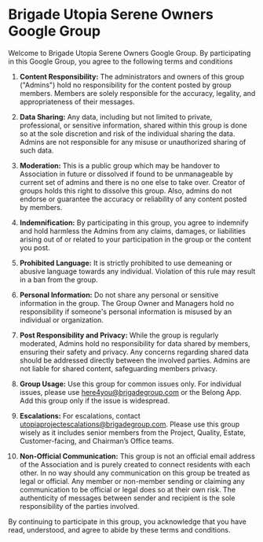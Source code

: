 # Brigade Utopia Serene Owners Google Group

Welcome to Brigade Utopia Serene Owners Google Group. By participating in this Google Group, you agree to the following terms and conditions

1. **Content Responsibility:** The administrators and owners of this group ("Admins") hold no responsibility for the content posted by group members. Members are solely responsible for the accuracy, legality, and appropriateness of their messages.

2. **Data Sharing:** Any data, including but not limited to private, professional, or sensitive information, shared within this group is done so at the sole discretion and risk of the individual sharing the data. Admins are not responsible for any misuse or unauthorized sharing of such data.

3. **Moderation:** This is a public group which may be handover to Association in future or dissolved if found to be unmanageable by current set of admins and there is no one else to take over. Creator of groups holds this right to dissolve this group. Also, admins do not endorse or guarantee the accuracy or reliability of any content posted by members.

4. **Indemnification:** By participating in this group, you agree to indemnify and hold harmless the Admins from any claims, damages, or liabilities arising out of or related to your participation in the group or the content you post.

5. **Prohibited Language:** It is strictly prohibited to use demeaning or abusive language towards any individual. Violation of this rule may result in a ban from the group.

6. **Personal Information:** Do not share any personal or sensitive information in the group. The Group Owner and Managers hold no responsibility if someone's personal information is misused by an individual or organization.

7. **Post Responsibility and Privacy:** While the group is regularly moderated, Admins hold no responsibility for data shared by members, ensuring their safety and privacy. Any concerns regarding shared data should be addressed directly between the involved parties. Admins are not liable for shared content, safeguarding members privacy.

8. **Group Usage:** Use this group for common issues only. For individual issues, please use here4you@brigadegroup.com or the Belong App. Add this group only if the issue is widespread.

9. **Escalations:** For escalations, contact utopiaprojectescalations@brigadegroup.com. Please use this group wisely as it includes senior members from the Project, Quality, Estate, Customer-facing, and Chairman’s Office teams.

10. **Non-Official Communication:** This group is not an official email address of the Association and is purely created to connect residents with each other. In no way should any communication on this group be treated as legal or official. Any member or non-member sending or claiming any communication to be official or legal does so at their own risk. The authenticity of messages between sender and recipient is the sole responsibility of the parties involved.

By continuing to participate in this group, you acknowledge that you have read, understood, and agree to abide by these terms and conditions.